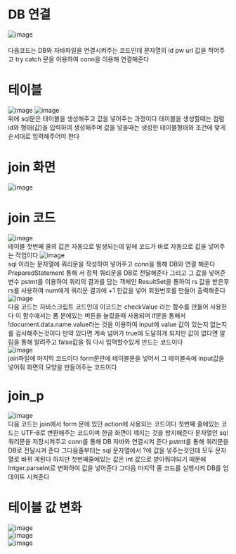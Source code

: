 # DB 연결
![image](https://user-images.githubusercontent.com/96267331/186085054-c46a4939-53c2-4028-b85c-f88637f3381a.png)<br>\
다음코드는 DB와 자바파일을 연결시켜주는 코드인데 문자열의 id pw url 값을 적어주고 try catch 문을 이용하여 conn을 이용해 연결해준다

# 테이블
![image](https://user-images.githubusercontent.com/96267331/186085513-12914ea8-d279-44c2-a6dd-2b9dcf675e3a.png)
![image](https://user-images.githubusercontent.com/96267331/186085591-e5449e8e-4dd1-4dd2-b0e3-cfe25cfd49bf.png)<br>
위에 sql문은 테이블을 생성해주고 값을 넣어주는 과정이다 테이블을 생성할때는 컴럼id와 형태(값)을 입력하여 생성해주며 값을 넣을때는
생성한 테이블형태와 조건에 맞게 순서대로 입력해주어야 한다

# join 화면

![image](https://user-images.githubusercontent.com/96267331/186064795-fefcda23-bba1-4d40-83aa-b8d9c929934b.png)

# join 코드
![image](https://user-images.githubusercontent.com/96267331/186065528-b0393790-46d0-441d-bbb9-bb57811036e8.png)<br>
테이블 첫번째 줄의 값은 자동으로 발생되는데 밑에 코드가 바로 자동으로 값을 넣어주는 작업이다
![image](https://user-images.githubusercontent.com/96267331/186065415-b5d331e1-b334-4601-bc43-1615de020801.png)<br>
sql 이라는 문자열에 쿼리문을 작성하여 넣어주고 conn을 통해 DB와 연결 해준다 PreparedStatement 통해
서 정적 쿼리문을 DB로 전달해준다 그리고 그 값을 넣어준 변수 pstmt를 이용하여 쿼리의 결과를 담는
객체인 ResultSet을 통하여 rs 값을 받은후 rs를 사용하여 num에게 쿼리문 결과에 +1 한값을 넣어 회원번호를 만들어 출력해준다<br>
![image](https://user-images.githubusercontent.com/96267331/186083513-b456dc0e-d215-4469-8f82-13058b08d24f.png)<br>
다음 코드는 자바스크립트 코드인데 이코드는 checkValue 라는 함수를 만들어 사용한다 이 함수에서는 폼 문에있는 버튼을 눌렀을때 사용되며 if문을 통해서
!document.data.name.value라는 것을 이용하여 input에 value 값이 있는지 없는지를 검사해주는것이다 만약 있다면
계속 넘어가 true에 도달하게 되지만 값이 없다면 알림을 통해 알려주고 false값을 줘 다시 입력할수있게 만드는 코드이다<br>
![image](https://user-images.githubusercontent.com/96267331/186084371-a3ea3263-c3db-474e-91e3-2766bcc848a2.png)<br>
join파일에 마지막 코드이다 form문안에 테이블문을 넣어서 그 테이블속에 input값을넣어줘 화면의 모양을 만들어주는 코드이다

# join_p 
![image](https://user-images.githubusercontent.com/96267331/186321591-23e1924a-f426-4d47-aa88-67df41184b8a.png)<br>
다음 코드는 join에서 form 문에 있던 action에 사용되는 코드이다 첫번째 줄에있는 코드는 UTF-8로 변환해주는 코드이며 한글 화면이 꺠지는 것을 방지해준다
문자열인 sql 쿼리문을 저장시켜주고 conn를 통해 DB 자바와 연결시켜 준다 pstmt를 통해 쿼리문을 DB로 전달시켜 준다 그다음줄부터는 sql 문자열에서 ?에 값을 넣주는것인데 모두 문자열로 바뀌
게된다 하지만 첫번째줄에있는 값은 int 값으로 받아줘야되기 때문에 Intger.parseInt로 변화하여 값을 넣어준다 그다음 마지막 줄 코드를 실행시켜 DB를 업데이트 시켜준다<br>
# 테이블 값 변화
![image](https://user-images.githubusercontent.com/96267331/186092000-751a7831-f00e-45b3-9ec1-1d74e22962a0.png)<br>
![image](https://user-images.githubusercontent.com/96267331/186094092-d5c923ee-4cf0-42b8-874c-0de368c87acb.png)<br>
![image](https://user-images.githubusercontent.com/96267331/186094223-23b32810-d3db-455d-9beb-c389d4d6aec8.png)

